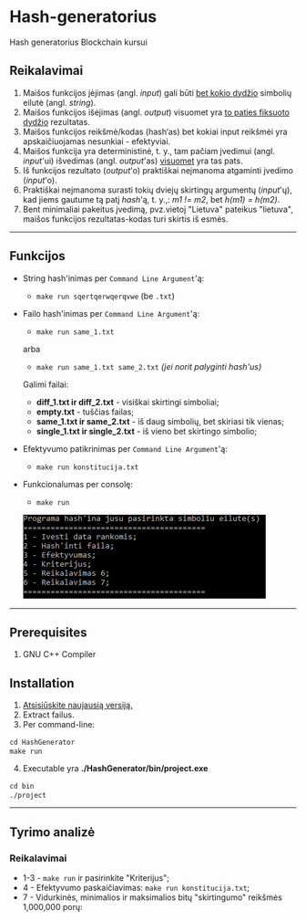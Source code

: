 # Hash-generatorius
Hash generatorius Blockchain kursui
## Reikalavimai
1. Maišos funkcijos įėjimas (angl. *input*) gali būti <u>bet kokio dydžio</u> simbolių eilutė (angl. *string*).
2. Maišos funkcijos išėjimas (angl. *output*) visuomet yra <u>to paties fiksuoto dydžio</u> rezultatas.
3. Maišos funkcijos reikšmė/kodas (hash‘as) bet kokiai input reikšmėi yra apskaičiuojamas nesunkiai - efektyviai.
4. Maišos funkcija yra deterministinė, t. y., tam pačiam įvedimui (angl. *input*'ui) išvedimas (angl. *output*'as) <u>visuomet</u> yra tas pats.
5. Iš funkcijos rezultato (*output*'o) praktiškai neįmanoma atgaminti įvedimo (*input*'o).
6. Praktiškai neįmanoma surasti tokių dviejų skirtingų argumentų (*input*'ų), kad jiems gautume tą patį *hash*'ą, t. y.,: *m1 != m2*, bet *h(m1) = h(m2)*.
7. Bent minimaliai pakeitus įvedimą, pvz.vietoj "Lietuva" pateikus "lietuva", maišos funkcijos rezultatas-kodas turi skirtis iš esmės.

---

## Funkcijos

* String hash'inimas per `Command Line Argument`'ą:
  * `make run sqertqerwqerqvwe` (be `.txt`)
* Failo hash'inimas per `Command Line Argument`'ą:
  * `make run same_1.txt`
  
  arba
   * `make run same_1.txt same_2.txt` *(jei norit palyginti hash'us)*
  
  Galimi failai:
  * **diff_1.txt ir diff_2.txt** - visiškai skirtingi simboliai;
  * **empty.txt** - tuščias failas;
  * **same_1.txt ir same_2.txt** - iš daug simbolių, bet skiriasi tik vienas;
  * **single_1.txt ir single_2.txt** - iš vieno bet skirtingo simbolio;

* Efektyvumo patikrinimas per `Command Line Argument`'ą:
  * `make run konstitucija.txt`
  
* Funkcionalumas per consolę:
  * `make run`
  
  ![console](https://github.com/Effanuel/Hash-generatorius/blob/master/console.png)


---
## Prerequisites
1. GNU C++ Compiler

## Installation
1. [Atsisiūskite naujausią versiją.]()
2. Extract failus.
3. Per command-line:
```
cd HashGenerator
make run
```
4. Executable yra **./HashGenerator/bin/project.exe**
```
cd bin
./project
```
---

## Tyrimo analizė
### Reikalavimai
- 1-3 - `make run` ir pasirinkite "Kriterijus";
- 4 - Efektyvumo paskaičiavimas: `make run konstitucija.txt`;
- 7 - Vidurkinės, minimalios ir maksimalios bitų "skirtingumo" reikšmės 1,000,000 porų:







